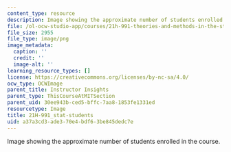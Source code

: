 ```yaml
---
content_type: resource
description: Image showing the approximate number of students enrolled in the course.
file: /ol-ocw-studio-app/courses/21h-991-theories-and-methods-in-the-study-of-history-fall-2014/a37a3cd3ade370e4bdf63be845dedc7e_21H-991_stat-students.png
file_size: 2955
file_type: image/png
image_metadata:
  caption: ''
  credit: ''
  image-alt: ''
learning_resource_types: []
license: https://creativecommons.org/licenses/by-nc-sa/4.0/
ocw_type: OCWImage
parent_title: Instructor Insights
parent_type: ThisCourseAtMITSection
parent_uid: 30ee943b-ced5-bffc-7aa8-1853fe1331ed
resourcetype: Image
title: 21H-991_stat-students
uid: a37a3cd3-ade3-70e4-bdf6-3be845dedc7e
---
```

Image showing the approximate number of students enrolled in the course.